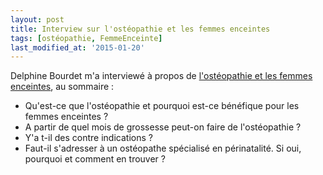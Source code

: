 ```yaml
---
layout: post
title: Interview sur l'ostéopathie et les femmes enceintes
tags: [ostéopathie, FemmeEnceinte]
last_modified_at: '2015-01-20'
---
```


Delphine Bourdet m'a interviewé à propos de [l'ostéopathie et les femmes enceintes](http://delphinebourdet.com/blogs/news/18334499-osteopathie-pour-les-femmes-enceintes-interview-de-fabienne-krotoff), au sommaire :

- Qu'est-ce que l'ostéopathie et pourquoi est-ce bénéfique pour les femmes enceintes ?
- A partir de quel mois de grossesse peut-on faire de l'ostéopathie ?
- Y'a t-il des contre indications ?
- Faut-il s'adresser à un ostéopathe spécialisé en périnatalité. Si oui, pourquoi et comment en trouver ?
